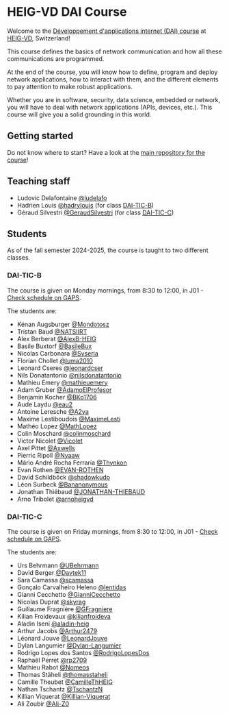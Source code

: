 # HEIG-VD DAI Course
Welcome to the
[Développement d'applications internet (DAI) course](https://gaps.heig-vd.ch/consultation/fiches/uv/uv.php?id=6573)
at [HEIG-VD](https://heig-vd.ch), Switzerland!

This course defines the basics of network communication and how all these
communications are programmed.

At the end of the course, you will know how to define, program and deploy
network applications, how to interact with them, and the different elements to
pay attention to make robust applications.

Whether you are in software, security, data science, embedded or network, you
will have to deal with network applications (APIs, devices, etc.). This course
will give you a solid grounding in this world.

## Getting started

Do not know where to start? Have a look at the
[main repository for the course](https://github.com/heig-vd-dai-course/heig-vd-dai-course)!

## Teaching staff

- Ludovic Delafontaine [@ludelafo](https://github.com/ludelafo/)
- Hadrien Louis [@hadrylouis](https://github.com/hadrylouis) (for class
  [DAI-TIC-B](#dai-tic-b))
- Géraud Silvestri [@GeraudSilvestri](https://github.com/GeraudSilvestri/) (for
  class [DAI-TIC-C](#dai-tic-c))

## Students

As of the fall semester 2024-2025, the course is taught to two different
classes.

### DAI-TIC-B

The course is given on Monday mornings, from 8:30 to 12:00, in J01 -
[Check schedule on GAPS](https://gaps.heig-vd.ch/consultation/horaires/index.php?annee=2024&trimestre=1&type=3&id=49529).

The students are:

<!--
READ ME PLEASE

Add your name in the list in alphabetical order (by last name) in this format:

- First name Last name [@GitHub username](https://github.com/<username>)

It helps us (the teaching staff) searching for someone when grading your work
and answering your questions.
-->

- Kénan Augsburger [@Mondotosz](https://github.com/mondotosz)
- Tristan Baud [@NATSIIRT](https://github.com/NATSIIRT)
- Alex Berberat [@AlexB-HEIG](https://github.com/AlexB-HEIG)
- Basile Buxtorf [@BasileBux](https://github.com/BasileBux)
- Nicolas Carbonara [@Syseria](https://github.com/Syseria)
- Florian Chollet [@luma2010](https://github.com/luma2010)
- Leonard Cseres [@leonardcser](https://github.com/leonardcser)
- Nils Donatantonio [@nilsdonatantonio](https://github.com/nilsdonatantonio)
- Mathieu Emery [@mathieuemery](https://github.com/mathieuemery)
- Adam Gruber [@AdamoElProfesor](https://github.com/AdamoElProfesor)
- Benjamin Kocher [@BKo1706](https://github.com/BKo1706)
- Aude Laydu [@eau2](https://github.com/eau2)
- Antoine Leresche [@A2va](https://github.com/A2va)
- Maxime Lestiboudois [@MaximeLesti](https://github.com/MaximeLesti)
- Mathéo Lopez [@MathLopez](https://github.com/MathLopez)
- Colin Moschard [@colinmoschard](https://github.com/colinmoschard)
- Victor Nicolet [@Vicolet](https://github.com/Vicolet)
- Axel Pittet [@Axwells](https://github.com/Axwells)
- Pierric Ripoll [@Nyaaw](https://github.com/Nyaaw)
- Mário André Rocha Ferraria [@Thynkon](https://github.com/Thynkon)
- Evan Rothen [@EVAN-ROTHEN](https://github.com/EVAN-ROTHEN)
- David Schildböck [@shadowkudo](https://github.com/shadowkudo)
- Léon Surbeck [@Bananonymous](https://github.com/Bananonymous)
- Jonathan Thiébaud [@JONATHAN-THIEBAUD](https://github.com/JONATHAN-THIEBAUD)
- Arno Tribolet [@arnoheigvd](https://github.com/arnoheigvd)

### DAI-TIC-C

The course is given on Friday mornings, from 8:30 to 12:00, in J01 -
[Check schedule on GAPS](https://gaps.heig-vd.ch/consultation/horaires/index.php?annee=2024&trimestre=1&type=3&id=49530).

The students are:

<!--
READ ME PLEASE

Add your name in the list in alphabetical order (by last name) in this format:

- First name Last name [@GitHub username](https://github.com/<username>)

It helps us (the teaching staff) searching for someone when grading your work
and answering your questions.
-->

- Urs Behrmann [@UBehrmann](https://github.com/UBehrmann)
- David Berger [@Davtek11](https://github.com/Davtek11)
- Sara Camassa [@scamassa](https://github.com/scamassa)
- Gonçalo Carvalheiro Heleno [@lentidas](https://github.com/lentidas)
- Gianni Cecchetto [@GianniCecchetto](https://github.com/GianniCecchetto)
- Nicolas Duprat [@skyrag](https://github.com/skyrag)
- Guillaume Fragnière [@GFragniere](https://github.com/GFragniere)
- Kilian Froidevaux [@kilianfroideva](https://github.com/kilianfroideva)
- Aladin Iseni [@aladin-heig](https://github.com/aladin-heig)
- Arthur Jacobs [@Arthur2479](https://github.com/Arthur2479)
- Léonard Jouve [@LeonardJouve](https://github.com/LeonardJouve)
- Dylan Langumier [@Dylan-Langumier](https://github.com/Dylan-Langumier)
- Rodrigo Lopes dos Santos [@RodrigoLopesDos](https://github.com/RodrigoLopesDos)
- Raphaël Perret [@rp2709](https://github.com/rp2709)
- Mathieu Rabot [@Nomeos](https://github.com/Nomeos)
- Thomas Stäheli [@thomasstaheli](https://github.com/thomasstaheli)
- Camille Theubet [@CamilleThHEIG](https://github.com/CamilleThHEIG)
- Nathan Tschantz [@TschantzN](https://github.com/TschantzN)
- Killian Viquerat [@Killian-Viquerat](https://github.com/Killian-Viquerat)
- Ali Zoubir [@Ali-Z0](https://github.com/Ali-Z0)
